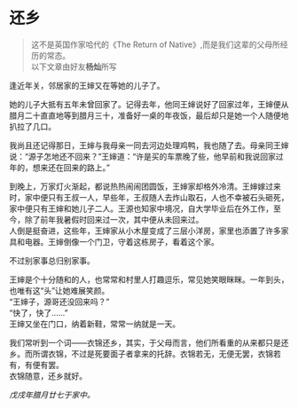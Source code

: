 # 还乡


> 这不是英国作家哈代的《The Return of Native》,而是我们这辈的父母所经历的常态。  
以下文章由好友**杨灿**所写

<!--more-->
逢近年关，邻居家的王婶又在等她的儿子了。

她的儿子大抵有五年未曾回家了。记得去年，他同王婶说好了回家过年，王婶便从腊月二十直直地等到腊月三十，准备好一桌的年夜饭，最后却只是她一个人随便地扒拉了几口。

我尚且还记得那日，王婶与我母亲一同去河边处理鸡鸭，我也随了去。母亲同王婶说：“源子怎地还不回来？”王婶道：“许是买的车票晚了些，他早前和我说回家过年的，想来还在回来的路上。”

到晚上，万家灯火渐起，都说热热闹闹团圆饭，王婶家却格外冷清。王婶嫁过来时，家中便只有王叔一人，早些年，王叔随人去炸山取石，人也不幸被石头砸死，家中便只有王婶和她儿子二人。王源也知家中境况，自大学毕业后在外工作，至今，除了前年我暑假时回来过一次，其中便从未回来过。  
人倒是挺奋进，这些年，王婶家从小木屋变成了三层小洋房，家里也添置了许多家具和电器。王婶倒像一个门卫，守着这栋房子，看着这个家。

不过别家事总归别家事。

王婶是个十分随和的人，也常常和村里人打趣逗乐，常见她笑眼眯眯。一年到头，也唯有这“头”让她难展笑颜。  
“王婶子，源哥还没回来吗？”  
“快了，快了……”  
王婶又坐在门口，纳着新鞋，常常一纳就是一天。  

我们常听到一个词——衣锦还乡，其实，于父母而言，他们所看重的从来都只是还乡。而所谓衣锦，不过是死要面子者拿来的托辞。衣锦若无，无便无罢，衣锦若有，有便有罢。  
衣锦随意，还乡就好。  

*戊戌年腊月廿七于家中。*
